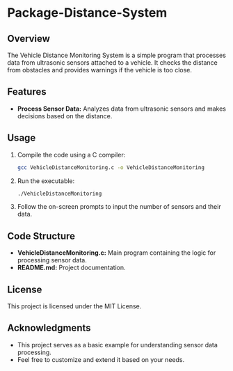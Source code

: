 # Package-Distance-System

## Overview

The Vehicle Distance Monitoring System is a simple program that processes data from ultrasonic sensors attached to a vehicle. It checks the distance from obstacles and provides warnings if the vehicle is too close.

## Features

- **Process Sensor Data:** Analyzes data from ultrasonic sensors and makes decisions based on the distance.

## Usage

1. Compile the code using a C compiler:

   ```bash
   gcc VehicleDistanceMonitoring.c -o VehicleDistanceMonitoring
   ```

2. Run the executable:

   ```bash
   ./VehicleDistanceMonitoring
   ```

3. Follow the on-screen prompts to input the number of sensors and their data.

## Code Structure

- **VehicleDistanceMonitoring.c:** Main program containing the logic for processing sensor data.
- **README.md:** Project documentation.

## License

This project is licensed under the MIT License.

## Acknowledgments

- This project serves as a basic example for understanding sensor data processing.
- Feel free to customize and extend it based on your needs.
